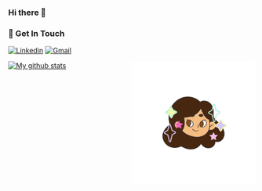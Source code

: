 ### Hi there 👋

### 🌱 Get In Touch
[![Linkedin](https://img.shields.io/badge/-LinkedIn-blue?style=flat&logo=Linkedin&logoColor=white)](https://www.linkedin.com/in/claudia-chajon/)
[![Gmail](https://img.shields.io/badge/-Gmail-c14438?style=flat&logo=Gmail&logoColor=white)](mailto:claudia.chajon@gmail.com)


<img align="right" alt="img" src="Pink Lemon Threads (2).png" width="50%" height="auto" />


[![My github stats](https://github-readme-stats.vercel.app/api?username=claudiasofiaC)](https://github.com/claudiasofiaC/github-readme-stats)


<!--
**claudiasofiaC/claudiasofiaC** is a ✨ _special_ ✨ repository because its `README.md` (this file) appears on your GitHub profile.

-->
